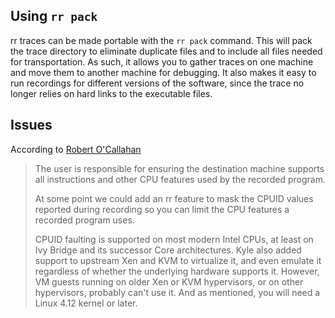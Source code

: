 ## Using `rr pack`
rr traces can be made portable with the `rr pack` command. This will pack the trace directory to eliminate duplicate files and to include all files needed for transportation. As such, it allows you to gather traces on one machine and move them to another machine for debugging. It also makes it easy to run recordings for different versions of the software, since the trace no longer relies on hard links to the executable files.

## Issues
According to [Robert O'Callahan](https://robert.ocallahan.org/2017/09/rr-trace-portability.html)
> The user is responsible for ensuring the destination machine supports all instructions and other CPU features used by the recorded program. 
>
> At some point we could add an rr feature to mask the CPUID values reported during recording so you can limit the CPU features a recorded program uses.
>
>CPUID faulting is supported on most modern Intel CPUs, at least on Ivy Bridge and its successor Core architectures. Kyle also added support to upstream Xen and KVM to virtualize it, and even emulate it regardless of whether the underlying hardware supports it. However, VM guests running on older Xen or KVM hypervisors, or on other hypervisors, probably can't use it. And as mentioned, you will need a Linux 4.12 kernel or later. 